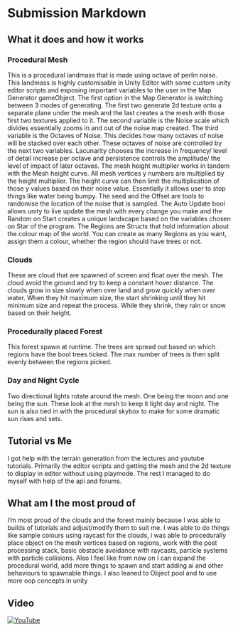 # Submission Markdown

## What it does and how it works

### Procedural Mesh
This is a procedural landmass that is made using octave of perlin noise. This landmass is highly customisable in Unity Editor with some custom unity editor scripts and exposing important variables to the user in the Map Generator gameObject. The first option in the Map Generator is switching between 3 modes of generating. The first two generate 2d texture onto a separate plane under the mesh and the last creates a the mesh with those first two textures applied to it. The second variable is the Noise scale which divides essentially zooms in and out of the noise map created. The third variable is the Octaves of Noise. This decides how many octaves of noise will be stacked over each other. These octaves of noise are controlled by the next two variables. Lacunarity chooses the increase in frequency/ level of detail increase per octave and persistence controls the amplitude/ the level of impact of later octaves. The mesh height multiplier works in tandem with the Mesh height curve. All mesh vertices y numbers are multiplied by the height multiplier. The height curve can then limit the multiplication of those y values based on their noise value. Essentially it allows user to stop things like water being bumpy. The seed and the Offset are tools to randomise the location of the noise that is sampled. The Auto Update bool allows unity to live update the mesh with every change you make and the Random on Start creates a unique landscape based on the variables chosen on Star of the program. The Regions are Structs that hold information about the colour map of the world. You can create as many Regions as you want, assign them a colour, whether the region should have trees or not.

### Clouds
These are cloud that are spawned of screen and float over the mesh. The cloud avoid the ground and try to keep a constant hover distance. The clouds grow in size slowly when over land and grow quickly when over water. When they hit maximum size, the start shrinking until they hit minimum size and repeat the process. While they shrink, they rain or snow based on their height.

### Procedurally placed Forest
This forest spawn at runtime. The trees are spread out based on which regions have the bool trees ticked. The max number of trees is then split evenly between the regions picked.

### Day and Night Cycle
Two directional lights rotate around the mesh. One being the moon and one being the sun. These look at the mesh to keep it light day and night. The sun is also tied in with the procedural skybox to make for some dramatic sun rises and sets.

## Tutorial vs Me
I got help with the terrain generation from the lectures and youtube tutorials. Primarily the editor scripts and getting the mesh and the 2d texture to display in editor without using playmode. The rest I managed to do myself with help of the api and forums.

## What am I the most proud of
I’m most proud of the clouds and the forest mainly because I was able to builds of tutorials and adjust/modify them to suit me. I was able to do things like sample colours using raycast for the clouds, i was able to procedurally place object on the mesh vertices based on regions, work with the post processing stack, basic obstacle avoidance with raycasts, particle systems with particle collisions. Also I feel like from now on I can expand the procedural world, add more things to spawn and start adding ai and other behaviours to spawnable things. I also leaned to Object pool and to use more oop concepts in unity

## Video
[![YouTube](http://img.youtube.com/vi/9A_KPoW-GiQ/0.jpg)](https://www.youtube.com/watch?v=9A_KPoW-GiQ)

